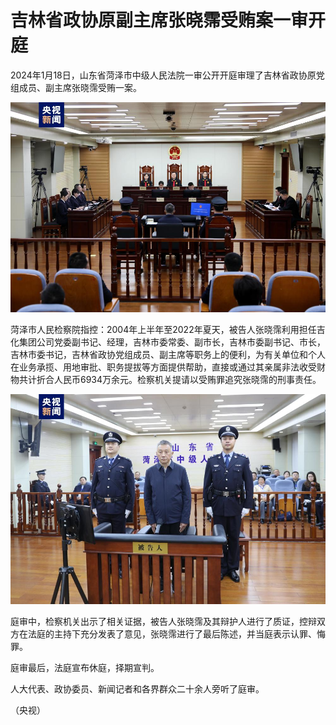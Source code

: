 # 吉林省政协原副主席张晓霈受贿案一审开庭

2024年1月18日，山东省菏泽市中级人民法院一审公开开庭审理了吉林省政协原党组成员、副主席张晓霈受贿一案。

![5f9b541f58f08d97bbc646102a3521d2.jpg](https://raw.githubusercontent.com/qqhsx/qqnews_image/main/2024/01/18/吉林省政协原副主席张晓霈受贿案一审开庭/5f9b541f58f08d97bbc646102a3521d2.jpg)

菏泽市人民检察院指控：2004年上半年至2022年夏天，被告人张晓霈利用担任吉化集团公司党委副书记、经理，吉林市委常委、副市长，吉林市委副书记、市长，吉林市委书记，吉林省政协党组成员、副主席等职务上的便利，为有关单位和个人在业务承揽、用地审批、职务提拔等方面提供帮助，直接或通过其亲属非法收受财物共计折合人民币6934万余元。检察机关提请以受贿罪追究张晓霈的刑事责任。

![5edb0101cdddbbb6923934af0219ec31.jpg](https://raw.githubusercontent.com/qqhsx/qqnews_image/main/2024/01/18/吉林省政协原副主席张晓霈受贿案一审开庭/5edb0101cdddbbb6923934af0219ec31.jpg)

庭审中，检察机关出示了相关证据，被告人张晓霈及其辩护人进行了质证，控辩双方在法庭的主持下充分发表了意见，张晓霈进行了最后陈述，并当庭表示认罪、悔罪。

庭审最后，法庭宣布休庭，择期宣判。

人大代表、政协委员、新闻记者和各界群众二十余人旁听了庭审。

（央视）

